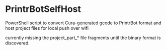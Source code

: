 # PrintrBotSelfHost
PowerShell script to convert Cura-generated gcode to PrintrBot format and host project files for local push over wifi

currently missing the project_part_* file fragments until the binary format is discovered.
